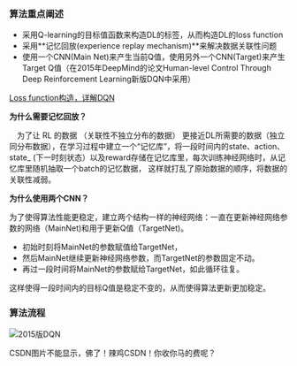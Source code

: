 ### 算法重点阐述
- 采用Q-learning的目标值函数来构造DL的标签，从而构造DL的loss function
- 采用**记忆回放(experience replay mechanism)**来解决数据关联性问题
- 使用一个CNN(Main Net)来产生当前Q值，使用另外一个CNN(Target)来产生Target Q值（在2015年DeepMind的论文Human-level Control Through Deep Reinforcement Learning新版DQN中采用）

[Loss function构造，详解DQN](https://blog.csdn.net/LagrangeSK/article/details/80321265)

**为什么需要记忆回放？**

&emsp;为了让 RL 的数据 （关联性不独立分布的数据） 更接近DL所需要的数据（独立同分布数据），在学习过程中建立一个“记忆库”，将一段时间内的state、action、state_ (下一时刻状态）以及reward存储在记忆库里，每次训练神经网络时，从记忆库里随机抽取一个batch的记忆数据， 这样就打乱了原始数据的顺序，将数据的关联性减弱。

**为什么使用两个CNN？**

为了使得算法性能更稳定，建立两个结构一样的神经网络：一直在更新神经网络参数的网络（MainNet)和用于更新Q值（TargetNet)。
- 初始时刻将MainNet的参数赋值给TargetNet，
- 然后MainNet继续更新神经网络参数，而TargetNet的参数固定不动。
- 再过一段时间将MainNet的参数赋给TargetNet，如此循环往复。
  
这样使得一段时间内的目标Q值是稳定不变的，从而使得算法更新更加稳定。

### 算法流程
![2015版DQN](https://img-blog.csdn.net/20180515143710839?watermark/2/text/aHR0cHM6Ly9ibG9nLmNzZG4ubmV0L0xhZ3JhbmdlU0s=/font/5a6L5L2T/fontsize/400/fill/I0JBQkFCMA==/dissolve/70)

CSDN图片不能显示，佛了！辣鸡CSDN！你收你马的费呢？